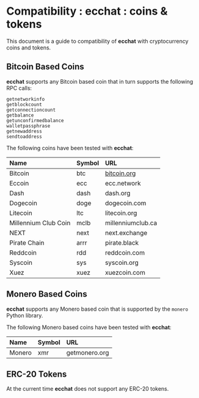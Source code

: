 # Compatibility : ecchat : coins & tokens

This document is a guide to compatibility of **ecchat** with cryptocurrency coins and tokens.

## Bitcoin Based Coins

**ecchat** supports any Bitcoin based coin that in turn supports the following RPC calls:

	getnetworkinfo
	getblockcount
	getconnectioncount	
	getbalance
	getunconfirmedbalance
	walletpassphrase
	getnewaddress
	sendtoaddress

The following coins have been tested with **ecchat**:

|Name|Symbol|URL|
|:--|:--|:--|
|Bitcoin|btc|[bitcoin.org](http://bitcoin.org)|
|Eccoin|ecc|ecc.network|
|Dash|dash|dash.org|
|Dogecoin|doge|dogecoin.com|
|Litecoin|ltc|litecoin.org|
|Millennium Club Coin|mclb|millenniumclub.ca|
|NEXT|next|next.exchange|
|Pirate Chain|arrr|pirate.black|
|Reddcoin|rdd|reddcoin.com|
|Syscoin|sys|syscoin.org|
|Xuez|xuez|xuezcoin.com|


## Monero Based Coins

**ecchat** supports any Monero based coin that is supported by the `monero` Python library.

The following Monero based coins have been tested with **ecchat**:

|Name|Symbol|URL|
|:--|:--|:--|
|Monero|xmr|getmonero.org|

## ERC-20 Tokens

At the current time **ecchat** does not support any ERC-20 tokens.

